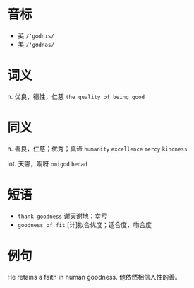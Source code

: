 # 音标

- 英 `/'gʊdnɪs/`
- 美 `/'ɡʊdnəs/`

# 词义

n. 优良，德性，仁慈
`the quality of being good`

# 同义

n. 善良，仁慈；优秀；真谛
`humanity` `excellence` `mercy` `kindness`

int. 天哪，啊呀
`omigod` `bedad`

# 短语

- `thank goodness` 谢天谢地；幸亏
- `goodness of fit` [计]拟合优度；适合度，吻合度

# 例句

He retains a faith in human goodness.
他依然相信人性的善。


